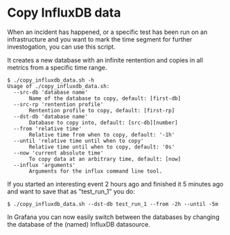 # Copy InfluxDB data

When an incident has happened, or a specific test has been run on an infrastructure and you want to mark the time segment for 
further investogation, you can use this script. 

It creates a new database with an infinite rentention and copies in all metrics from a specific time range.

    $ ./copy_influxdb_data.sh -h
    Usage of ./copy_influxdb_data.sh:
      --src-db 'database name'
           Name of the database to copy, default: [first-db]
      --src-rp 'rentention profile'
           Rentention profile to copy, default: [first-rp]
      --dst-db 'database name'
           Database to copy into, default: [src-db][number]
      --from 'relative time'
           Relative time from when to copy, default: '-1h'
      --until 'relative time until when to copy'
           Relative time until when to copy, default: '0s'
      --now 'current absolute time'
           To copy data at an arbitrary time, default: [now]
      --influx 'arguments'
           Arguments for the influx command line tool.
           
If you started an interesting event 2 hours ago and finished it 5 minutes ago and want to save that as "test_run_1" you do:

    $ ./copy_influxdb_data.sh --dst-db test_run_1 --from -2h --until -5m
    
In Grafana you can now easily switch between the databases by changing the database of the (named) InfluxDB datasource.
